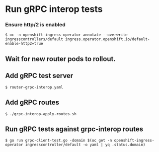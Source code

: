 # Run gRPC interop tests

### Ensure http/2 is enabled

    $ oc -n openshift-ingress-operator annotate --overwrite ingresscontrollers/default ingress.operator.openshift.io/default-enable-http2=true

## Wait for new router pods to rollout.

## Add gRPC test server

    $ router-grpc-interop.yaml

## Add gRPC routes

    $ ./grpc-interop-apply-routes.sh

## Run gRPC tests against grpc-interop routes

    $ go run grpc-client-test.go -domain $(oc get -n openshift-ingress-operator ingresscontroller/default -o yaml | yq .status.domain)
